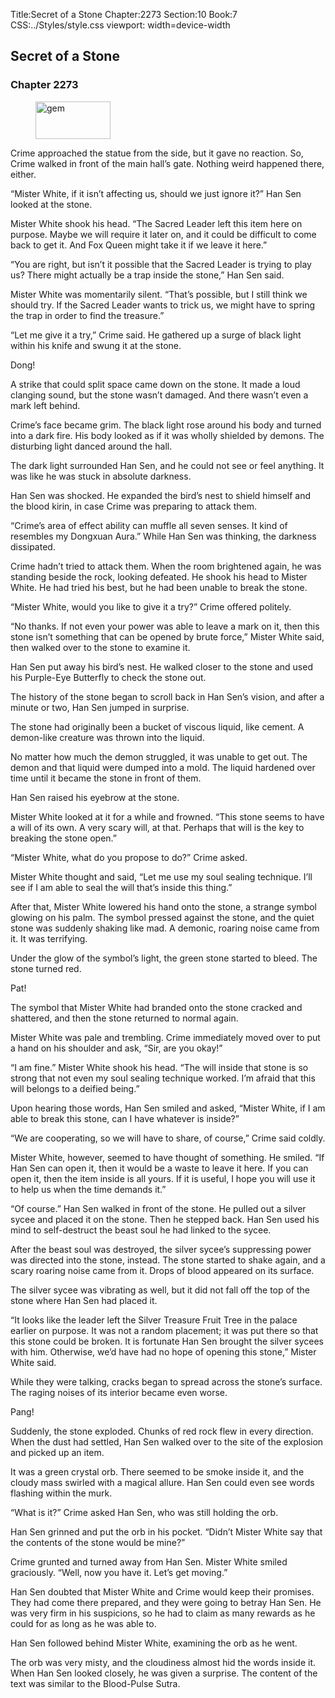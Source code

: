 Title:Secret of a Stone 
Chapter:2273 
Section:10 
Book:7 
CSS:../Styles/style.css 
viewport: width=device-width
  
## Secret of a Stone
### Chapter 2273
  
<figure>
	<img src="../Images/gem.gif" alt="gem" id="gem" width="120" height="60" />
</figure>
  

  
Crime approached the statue from the side, but it gave no reaction. So, Crime walked in front of the main hall’s gate. Nothing weird happened there, either.

“Mister White, if it isn’t affecting us, should we just ignore it?” Han Sen looked at the stone.

Mister White shook his head. “The Sacred Leader left this item here on purpose. Maybe we will require it later on, and it could be difficult to come back to get it. And Fox Queen might take it if we leave it here.”

“You are right, but isn’t it possible that the Sacred Leader is trying to play us? There might actually be a trap inside the stone,” Han Sen said.

Mister White was momentarily silent. “That’s possible, but I still think we should try. If the Sacred Leader wants to trick us, we might have to spring the trap in order to find the treasure.”

“Let me give it a try,” Crime said. He gathered up a surge of black light within his knife and swung it at the stone.

Dong!

A strike that could split space came down on the stone. It made a loud clanging sound, but the stone wasn’t damaged. And there wasn’t even a mark left behind.

Crime’s face became grim. The black light rose around his body and turned into a dark fire. His body looked as if it was wholly shielded by demons. The disturbing light danced around the hall.

The dark light surrounded Han Sen, and he could not see or feel anything. It was like he was stuck in absolute darkness.

Han Sen was shocked. He expanded the bird’s nest to shield himself and the blood kirin, in case Crime was preparing to attack them.

“Crime’s area of effect ability can muffle all seven senses. It kind of resembles my Dongxuan Aura.” While Han Sen was thinking, the darkness dissipated.

Crime hadn’t tried to attack them. When the room brightened again, he was standing beside the rock, looking defeated. He shook his head to Mister White. He had tried his best, but he had been unable to break the stone.

“Mister White, would you like to give it a try?” Crime offered politely.

“No thanks. If not even your power was able to leave a mark on it, then this stone isn’t something that can be opened by brute force,” Mister White said, then walked over to the stone to examine it.

Han Sen put away his bird’s nest. He walked closer to the stone and used his Purple-Eye Butterfly to check the stone out.

The history of the stone began to scroll back in Han Sen’s vision, and after a minute or two, Han Sen jumped in surprise.

The stone had originally been a bucket of viscous liquid, like cement. A demon-like creature was thrown into the liquid.

No matter how much the demon struggled, it was unable to get out. The demon and that liquid were dumped into a mold. The liquid hardened over time until it became the stone in front of them.

Han Sen raised his eyebrow at the stone.

Mister White looked at it for a while and frowned. “This stone seems to have a will of its own. A very scary will, at that. Perhaps that will is the key to breaking the stone open.”

“Mister White, what do you propose to do?” Crime asked.

Mister White thought and said, “Let me use my soul sealing technique. I’ll see if I am able to seal the will that’s inside this thing.”

After that, Mister White lowered his hand onto the stone, a strange symbol glowing on his palm. The symbol pressed against the stone, and the quiet stone was suddenly shaking like mad. A demonic, roaring noise came from it. It was terrifying.

Under the glow of the symbol’s light, the green stone started to bleed. The stone turned red.

Pat!

The symbol that Mister White had branded onto the stone cracked and shattered, and then the stone returned to normal again.

Mister White was pale and trembling. Crime immediately moved over to put a hand on his shoulder and ask, “Sir, are you okay!”

“I am fine.” Mister White shook his head. “The will inside that stone is so strong that not even my soul sealing technique worked. I’m afraid that this will belongs to a deified being.”

Upon hearing those words, Han Sen smiled and asked, “Mister White, if I am able to break this stone, can I have whatever is inside?”

“We are cooperating, so we will have to share, of course,” Crime said coldly.

Mister White, however, seemed to have thought of something. He smiled. “If Han Sen can open it, then it would be a waste to leave it here. If you can open it, then the item inside is all yours. If it is useful, I hope you will use it to help us when the time demands it.”

“Of course.” Han Sen walked in front of the stone. He pulled out a silver sycee and placed it on the stone. Then he stepped back. Han Sen used his mind to self-destruct the beast soul he had linked to the sycee.

After the beast soul was destroyed, the silver sycee’s suppressing power was directed into the stone, instead. The stone started to shake again, and a scary roaring noise came from it. Drops of blood appeared on its surface.

The silver sycee was vibrating as well, but it did not fall off the top of the stone where Han Sen had placed it.

“It looks like the leader left the Silver Treasure Fruit Tree in the palace earlier on purpose. It was not a random placement; it was put there so that this stone could be broken. It is fortunate Han Sen brought the silver sycees with him. Otherwise, we’d have had no hope of opening this stone,” Mister White said.

While they were talking, cracks began to spread across the stone’s surface. The raging noises of its interior became even worse.

Pang!

Suddenly, the stone exploded. Chunks of red rock flew in every direction. When the dust had settled, Han Sen walked over to the site of the explosion and picked up an item.

It was a green crystal orb. There seemed to be smoke inside it, and the cloudy mass swirled with a magical allure. Han Sen could even see words flashing within the murk.

“What is it?” Crime asked Han Sen, who was still holding the orb.

Han Sen grinned and put the orb in his pocket. “Didn’t Mister White say that the contents of the stone would be mine?”

Crime grunted and turned away from Han Sen. Mister White smiled graciously. “Well, now you have it. Let’s get moving.”

Han Sen doubted that Mister White and Crime would keep their promises. They had come there prepared, and they were going to betray Han Sen. He was very firm in his suspicions, so he had to claim as many rewards as he could for as long as he was able to.

Han Sen followed behind Mister White, examining the orb as he went.

The orb was very misty, and the cloudiness almost hid the words inside it. When Han Sen looked closely, he was given a surprise. The content of the text was similar to the Blood-Pulse Sutra.